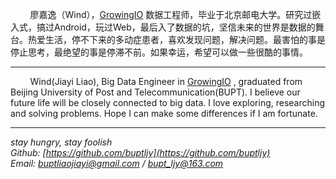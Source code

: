 &nbsp;&nbsp;&nbsp;&nbsp;&nbsp;&nbsp;&nbsp;&nbsp;廖嘉逸（Wind），[GrowingIO](https://www.growingio.com/) 数据工程师，毕业于北京邮电大学。研究过嵌入式，搞过Android，玩过Web，最后入了数据的坑，坚信未来的世界是数据的舞台。热爱生活，停不下来的多动症患者，喜欢发现问题，解决问题。最害怕的事是停止思考，最绝望的事是停滞不前。如果幸运，希望可以做一些很酷的事情。
***
&nbsp;&nbsp;&nbsp;&nbsp;&nbsp;&nbsp;&nbsp;&nbsp;Wind(Jiayi Liao), Big Data Engineer in  [GrowingIO](https://www.growingio.com/) ,  graduated from Beijing University of Post and Telecommunication(BUPT). I believe our future life will be closely connected to big data. I love exploring, researching and solving problems. Hope I can make some differences if I am fortunate.
***
*stay hungry, stay foolish*  
*Github: [https://github.com/buptljy](https://github.com/buptljy)*    
*Email: buptliaojiayi@gmail.com / bupt_ljy@163.com*
